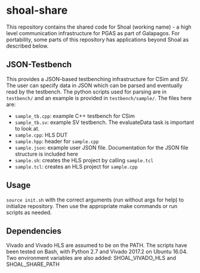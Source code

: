 # shoal-share

This repository contains the shared code for Shoal (working name) - a high level communication  infrastructure for PGAS as part of Galapagos. For portability, some parts of this repository has applications beyond Shoal as described below.

## JSON-Testbench
This provides a JSON-based testbenching infrastructure for CSim and SV. The user can specify data in JSON which can be parsed and eventually read by the testbench. The python scripts used for parsing are in ``testbench/`` and an example is provided in ``testbench/sample/``. The files here are:
* ``sample_tb.cpp``: example C++ testbench for CSim
* ``sample_tb.sv``: example SV testbench. The evaluateData task is important to look at.
* ``sample.cpp``: HLS DUT
* ``sample.hpp``: header for ``sample.cpp``
* ``sample.json``: example user JSON file. Documentation for the JSON file structure is included here
* ``sample.sh``: creates the HLS project by calling ``sample.tcl``
* ``sample.tcl``: creates an HLS project for ``sample.cpp``

## Usage
``source init.sh`` with the correct arguments (run without args for help) to initialize repository. Then use the appropriate make commands or run scripts as needed.

## Dependencies

Vivado and Vivado HLS are assumed to be on the PATH. The scripts have been tested on Bash, with Python 2.7 and Vivado 2017.2 on Ubuntu 16.04. Two environment variables are also added: SHOAL_VIVADO_HLS and SHOAL_SHARE_PATH